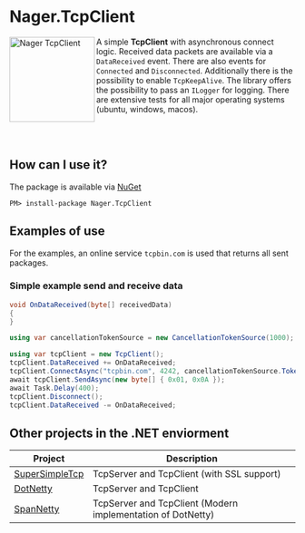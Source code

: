 # Nager.TcpClient

<img src="https://raw.githubusercontent.com/nager/Nager.TcpClient/main/doc/icon.png" width="150" title="Nager TcpClient" alt="Nager TcpClient" align="left">

A simple **TcpClient** with asynchronous connect logic. Received data packets are available via a `DataReceived` event. There are also events for `Connected` and `Disconnected`. Additionally there is the possibility to enable `TcpKeepAlive`. The library offers the possibility to pass an `ILogger` for logging. There are extensive tests for all major operating systems (ubuntu, windows, macos).

<br>
<br>

## How can I use it?

The package is available via [NuGet](https://www.nuget.org/packages/Nager.TcpClient)
```
PM> install-package Nager.TcpClient
```

## Examples of use

For the examples, an online service `tcpbin.com` is used that returns all sent packages. 

### Simple example send and receive data

```cs
void OnDataReceived(byte[] receivedData)
{
}

using var cancellationTokenSource = new CancellationTokenSource(1000);

using var tcpClient = new TcpClient();
tcpClient.DataReceived += OnDataReceived;
tcpClient.ConnectAsync("tcpbin.com", 4242, cancellationTokenSource.Token);
await tcpClient.SendAsync(new byte[] { 0x01, 0x0A });
await Task.Delay(400);
tcpClient.Disconnect();
tcpClient.DataReceived -= OnDataReceived;
```

## Other projects in the .NET enviorment

| Project | Description |
| ------------- | ------------- |
| [SuperSimpleTcp](https://github.com/jchristn/SuperSimpleTcp) | TcpServer and TcpClient (with SSL support) |
| [DotNetty](https://github.com/Azure/DotNetty) | TcpServer and TcpClient |
| [SpanNetty](https://github.com/cuteant/SpanNetty) | TcpServer and TcpClient (Modern implementation of DotNetty) |
